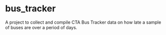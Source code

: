 # bus_tracker
A project to collect and compile CTA Bus Tracker data on how late a sample of buses are over a period of days. 

